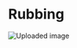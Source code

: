 # Rubbing

<Image
  src="/images/CleanShot_2025-08-28_at_07.52.58_2x_1756360394446.png"
  alt="Uploaded image"
  caption="Drag-and-drop uploaded image"
/>
